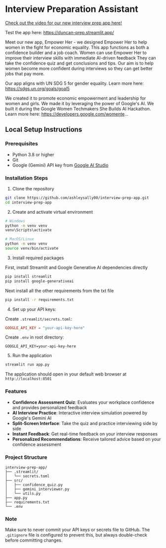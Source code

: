 # Interview Preparation Assistant

[Check out the video for our new interview prep app here!](https://www.youtube.com/watch?v=5ig7lilsb-I)

Test the app here: https://duncan-prep.streamlit.app/

Meet our new app, Empower Her - we designed Empower Her to help women in the fight for economic equality.
This app functions as both a confidence builder and a job coach. Women can use Empower Her to improve their interview skills with immediate AI-driven feedback They can take the confidence quiz and get conclusions and tips. Our aim is to help women become more confident during interviews so they can get better jobs that pay more.

Our app aligns with UN SDG 5 for gender equality. Learn more here: 
https://sdgs.un.org/goals/goal5

We created it to promote economic empowerment and leadership for women and girls. We made it by leveraging the power of Google's AI.
We built it during the Google Women Techmakers She Builds AI Hackathon. Learn more here: https://developers.google.com/womente...




## Local Setup Instructions

### Prerequisites

- Python 3.8 or higher
- Git
- Google (Gemini) API key from [Google AI Studio](https://makersuite.google.com/app/apikey)

### Installation Steps

1. Clone the repository

```bash
git clone https://github.com/ashleysally00/interview-prep-app.git
cd interview-prep-app
```

2. Create and activate virtual environment

```bash
# Windows
python -m venv venv
venv\Scripts\activate

# MacOS/Linux
python -m venv venv
source venv/bin/activate
```

3. Install required packages

First, install Streamlit and Google Generative AI dependencies directly

```bash
pip install streamlit
pip install google-generativeai
```

Next install all the other requirements from the txt file

```bash
pip install -r requirements.txt
```

4. Set up your API keys:

Create `.streamlit/secrets.toml`:

```toml
GOOGLE_API_KEY = "your-api-key-here"
```

Create `.env` in root directory:

```
GOOGLE_API_KEY=your-api-key-here
```

5. Run the application

```bash
streamlit run app.py
```

The application should open in your default web browser at `http://localhost:8501`

### Features

- **Confidence Assessment Quiz**: Evaluates your workplace confidence and provides personalized feedback
- **AI Interview Practice**: Interactive interview simulation powered by Google's Gemini AI
- **Split-Screen Interface**: Take the quiz and practice interviewing side by side
- **Instant Feedback**: Get real-time feedback on your interview responses
- **Personalized Recommendations**: Receive tailored advice based on your confidence assessment

### Project Structure

```
interview-prep-app/
├── .streamlit/
│   └── secrets.toml
├── src/
│   ├── confidence_quiz.py
│   ├── gemini_interviewer.py
│   └── utils.py
├── app.py
├── requirements.txt
└── .env
```

### Note

Make sure to never commit your API keys or secrets file to GitHub. The `.gitignore` file is configured to prevent this, but always double-check before committing changes.
